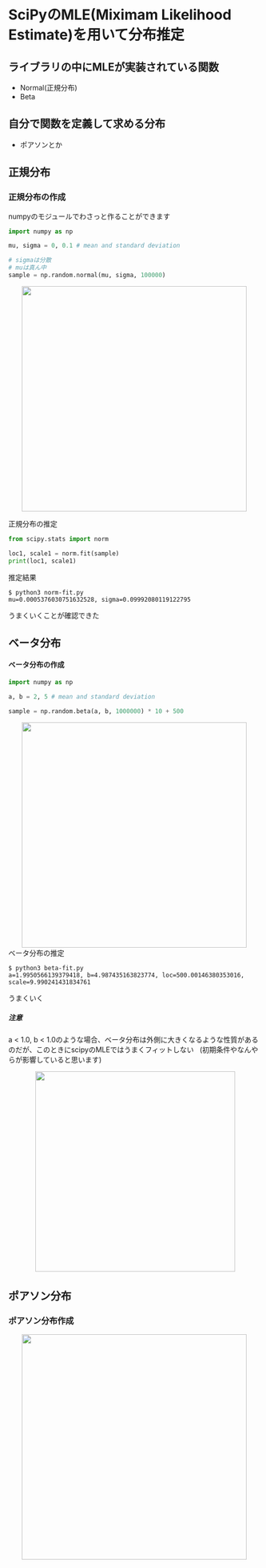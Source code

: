 # SciPyのMLE(Miximam Likelihood Estimate)を用いて分布推定

## ライブラリの中にMLEが実装されている関数
- Normal(正規分布)
- Beta

## 自分で関数を定義して求める分布
- ポアソンとか


## 正規分布

### 正規分布の作成
numpyのモジュールでわさっと作ることができます
```python
import numpy as np

mu, sigma = 0, 0.1 # mean and standard deviation

# sigmaは分散
# muは真ん中
sample = np.random.normal(mu, sigma, 100000) 
```
<div align="center">
  <img width="450px" src="https://user-images.githubusercontent.com/4949982/36629733-bc97815c-199d-11e8-9b17-5a61c22abaa0.png">
</div>

正規分布の推定

```python
from scipy.stats import norm

loc1, scale1 = norm.fit(sample)
print(loc1, scale1)
```
推定結果

```console
$ python3 norm-fit.py
mu=0.0005376030751632528, sigma=0.09992080119122795
```
うまくいくことが確認できた


## ベータ分布
#### ベータ分布の作成

```python
import numpy as np

a, b = 2, 5 # mean and standard deviation

sample = np.random.beta(a, b, 1000000) * 10 + 500
```
<div align="center">
  <img width="450px" src="https://user-images.githubusercontent.com/4949982/36629808-a66999b4-199e-11e8-8e5a-9a8a93920964.png">
</div>
ベータ分布の推定

```console
$ python3 beta-fit.py
a=1.9950566139379418, b=4.987435163823774, loc=500.00146380353016, scale=9.990241431834761
```
うまくいく

##### 注意
a < 1.0, b < 1.0のような場合、ベータ分布は外側に大きくなるような性質があるのだが、このときにscipyのMLEではうまくフィットしない  
(初期条件やなんやらが影響していると思います)  

<div align="center">
  <img width="400px" src="https://user-images.githubusercontent.com/4949982/36629981-edfaca0c-19a1-11e8-9121-c6f9350ca777.png">
</div>

## ポアソン分布
### ポアソン分布作成

<div align="center">
  <img width="450px" src="https://user-images.githubusercontent.com/4949982/36630026-99695a3e-19a2-11e8-96c7-f7d18b78013c.png">
</div>
